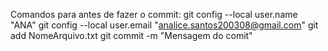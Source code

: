 Comandos para antes de fazer o commit:
git config --local user.name "ANA" 
git config --local user.email "analice.santos200308@gmail.com"
git add NomeArquivo.txt
git commit -m "Mensagem do comit"